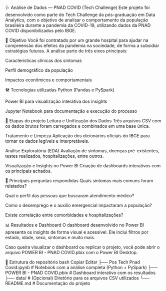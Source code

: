 🩺 Análise de Dados — PNAD COVID (Tech Challenge)
Este projeto foi desenvolvido como parte do Tech Challenge da pós-graduação em Data Analytics, com o objetivo de analisar o comportamento da população brasileira durante a pandemia da COVID-19, utilizando dados da PNAD COVID disponibilizados pelo IBGE.

🎯 Objetivo
Você foi contratado por um grande hospital para ajudar na compreensão dos efeitos da pandemia na sociedade, de forma a subsidiar estratégias futuras. A análise parte de três eixos principais:

Características clínicas dos sintomas

Perfil demográfico da população

Impactos econômicos e comportamentais

🛠️ Tecnologias utilizadas
Python (Pandas e PySpark)

Power BI para visualização interativa dos insights

Jupyter Notebook para documentação e execução do processo

🧾 Etapas do projeto
Leitura e Unificação dos Dados
Três arquivos CSV com os dados brutos foram carregados e combinados em uma base única.

Tratamento e Limpeza
Aplicação dos dicionários oficiais do IBGE para tornar os dados legíveis e interpretáveis.

Análise Exploratória (EDA)
Avaliação de sintomas, doenças pré-existentes, testes realizados, hospitalizações, entre outros.

Visualização e Insights no Power BI
Criação de dashboards interativos com os principais achados.

📌 Principais perguntas respondidas
Quais sintomas mais comuns foram relatados?

Qual o perfil das pessoas que buscaram atendimento médico?

Como o desemprego e o auxílio emergencial impactaram a população?

Existe correlação entre comorbidades e hospitalizações?

📊 Resultados e Dashboard
O dashboard desenvolvido no Power BI apresenta os insights de forma visual e acessível. Ele inclui filtros por estado, idade, sexo, sintomas e muito mais.

Caso queira visualizar o dashboard ou replicar o projeto, você pode abrir o arquivo POWER BI - PNAD COVID.pbix com o Power BI Desktop.

📁 Estrutura do repositório
bash
Copiar
Editar
├── Pos Tech Pnad Covid.ipynb   # Notebook com a análise completa (Python + PySpark)
├── POWER BI - PNAD COVID.pbix  # Dashboard interativo com os resultados
├── data/                       # (Opcional) Diretório para os arquivos CSV utilizados
└── README.md                   # Documentação do projeto
